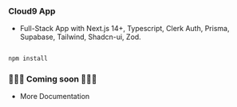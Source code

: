 ### Cloud9 App

- Full-Stack App with Next.js 14+, Typescript, Clerk Auth, Prisma, Supabase, Tailwind, Shadcn-ui, Zod.

```sh

npm install
```

### 🚀🚀🚀 Coming soon  🚀🚀🚀

- More Documentation

